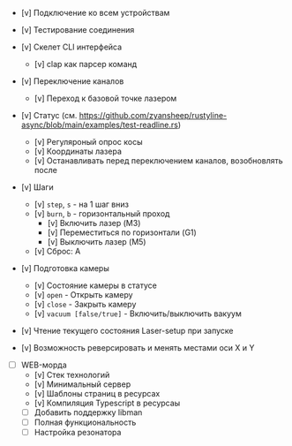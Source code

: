 * [v] Подключение ко всем устройствам
* [v] Тестирование соединения
* [v] Скелет CLI интерфейса
    * [v] clap как парсер команд

* [v] Переключение каналов
    * [v] Переход к базовой точке лазером
* [v] Статус (см. https://github.com/zyansheep/rustyline-async/blob/main/examples/test-readline.rs)    
    * [v] Регуляроный опрос косы  
    * [v] Координаты лазера
    * [v] Останавливать перед переключением каналов, возобновлять после

* [v] Шаги
    * [v] `step`, `s` - на 1 шаг вниз
    * [v] `burn`, `b` - горизонтальный проход
        * [v] Включить лазер (M3)
        * [v] Переместиться по горизонтали (G1)
        * [v] Выключить лазер (M5)
    * [v] Сброс: A

* [v] Подготовка камеры
    * [v] Состояние камеры в статусе
    * [v] `open` - Открыть камеру
    * [v] `close` - Закрыть камеру
    * [v] `vacuum [false/true]` - Включить/выключить вакуум

* [v] Чтение текущего состояния Laser-setup при запуске
* [v] Возможность реверсировать и менять местами оси X и Y

* [ ] WEB-морда
    * [v] Стек технологий
    * [v] Минимальный сервер
    * [v] Шаблоны страниц в ресурсах
    * [v] Компиляция Typescript в ресурсаы
    * [ ] Добавить поддержку libman
    * [ ] Полная функциональность
    * [ ] Настройка резонатора